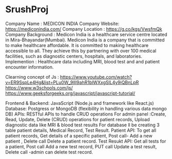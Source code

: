 # SrushProj

Company Name : MEDICON INDIA
Company Website: https://mediconindia.com/
Company Location : https://g.co/kgs/VwsfmQk
Company Background : 
    Medicon India is a healthcare service centre located in Mira-Bhayandar(Mumbai). Medicon India is a company that is committed to make healthcare affordable. It is committed to making healthcare accessible to all. They achieve this by partnering with over 100 medical facilities, such as diagnostic centers, hospitals, and laboratories. 
Implemention : 
    Healthcare data including MRI, blood test and and patient encounter information.

Clearning concept of Js :
https://www.youtube.com/watch?v=ER9SspLe4Hg&list=PLu0W_9lII9ahR1blWXxgSlL4y9iQBnLpR
https://www.w3schools.com/js/
https://www.geeksforgeeks.org/javascript/javascript-tutorial/

Frontend & Backend: JavaScript (Node.js and framework like React.js)
Database: Postgress or MongoDB (flexibility in handling various data mongo DB)
APIs: RESTful APIs to handle CRUD operations
For admin panel :Create, Read, Update, Delete (CRUD) operations for patient records, Upload diagnostic data like MRI & blood test results
For database ll be creating 3 table patient details, Medical Record, Test Result.
Patient API:
To get all patient records, Get details of a specific patient, Post call- Add a new patient , Delete call Delete a patient record.
Test Resukt API: 
Get all tests for a patient, Post call Add a new test record, PUT call Update a test result, Delete call -admin can delete test record.


